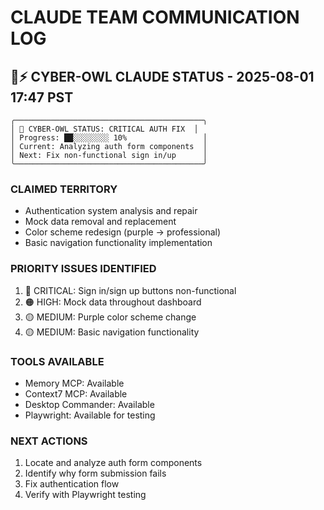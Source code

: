 # CLAUDE TEAM COMMUNICATION LOG

## 🦉⚡ CYBER-OWL CLAUDE STATUS - 2025-08-01 17:47 PST
```
╭──────────────────────────────────────────╮
│ 🦉 CYBER-OWL STATUS: CRITICAL AUTH FIX  │
│ Progress: ██░░░░░░░░ 10%                 │
│ Current: Analyzing auth form components  │
│ Next: Fix non-functional sign in/up      │
╰──────────────────────────────────────────╯
```

### CLAIMED TERRITORY
- Authentication system analysis and repair
- Mock data removal and replacement
- Color scheme redesign (purple → professional)
- Basic navigation functionality implementation

### PRIORITY ISSUES IDENTIFIED
1. 🔴 CRITICAL: Sign in/sign up buttons non-functional
2. 🟠 HIGH: Mock data throughout dashboard
3. 🟡 MEDIUM: Purple color scheme change
4. 🟡 MEDIUM: Basic navigation functionality

### TOOLS AVAILABLE
- Memory MCP: Available
- Context7 MCP: Available  
- Desktop Commander: Available
- Playwright: Available for testing

### NEXT ACTIONS
1. Locate and analyze auth form components
2. Identify why form submission fails
3. Fix authentication flow
4. Verify with Playwright testing